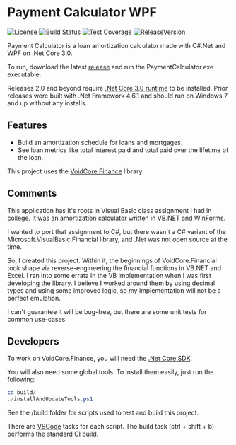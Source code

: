 # Payment Calculator WPF

[![License](https://img.shields.io/github/license/void-type/Payment_Calculator_WPF.svg?style=flat-square)](https://github.com/void-type/Payment_Calculator_WPF/blob/master/LICENSE.txt)
[![Build Status](https://img.shields.io/azure-devops/build/void-type/PaymentCalculator.Wpf/7.svg?style=flat-square)](https://dev.azure.com/void-type/PaymentCalculator.Wpf/_build/latest?definitionId=7&branchName=master)
[![Test Coverage](https://img.shields.io/azure-devops/coverage/void-type/PaymentCalculator.Wpf/7.svg?style=flat-square)](https://dev.azure.com/void-type/PaymentCalculator.Wpf/_build/latest?definitionId=7&branchName=master)
[![ReleaseVersion](https://img.shields.io/github/release/void-type/Payment_Calculator_Wpf.svg?style=flat-square)](https://github.com/void-type/Payment_Calculator_WPF/releases)

Payment Calculator is a loan amortization calculator made with C#.Net and WPF on .Net Core 3.0.

To run, download the latest [release](https://github.com/void-type/Payment_Calculator_WPF/releases) and run the PaymentCalculator.exe executable.

Releases 2.0 and beyond require [.Net Core 3.0 runtime](https://dotnet.microsoft.com/download/dotnet-core/3.0) to be installed.
Prior releases were built with .Net Framework 4.6.1 and should run on Windows 7 and up without any installs.

## Features

* Build an amortization schedule for loans and mortgages.
* See loan metrics like total interest paid and total paid over the lifetime of the loan.

This project uses the [VoidCore.Finance](https://github.com/void-type/VoidCore.Finance) library.

## Comments

This application has it's roots in Visual Basic class assignment I had in college. It was an amortization calculator written in VB.NET and WinForms.

I wanted to port that assignment to C#, but there wasn't a C# variant of the Microsoft.VisualBasic.Financial library, and .Net was not open source at the time.

So, I created this project. Within it, the beginnings of VoidCore.Financial took shape via reverse-engineering the financial functions in VB.NET and Excel. I ran into some errata in the VB implementation when I was first developing the library. I believe I worked around them by using decimal types and using some improved logic, so my implementation will not be a perfect emulation.

I can't guarantee it will be bug-free, but there are some unit tests for common use-cases.

## Developers

To work on VoidCore.Finance, you will need the [.Net Core SDK](https://dotnet.microsoft.com/download).

You will also need some global tools. To install them easily, just run the following:

```powershell
cd build/
./installAndUpdateTools.ps1
```

See the /build folder for scripts used to test and build this project.

There are [VSCode](https://code.visualstudio.com/) tasks for each script. The build task (ctrl + shift + b) performs the standard CI build.
